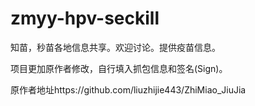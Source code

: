 # zmyy-hpv-seckill
知苗，秒苗各地信息共享。欢迎讨论。提供疫苗信息。

项目更加原作者修改，自行填入抓包信息和签名(Sign)。

原作者地址https://github.com/liuzhijie443/ZhiMiao_JiuJia
